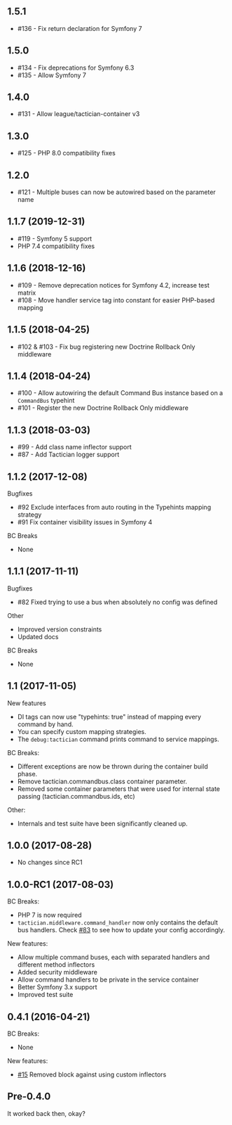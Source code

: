 ## 1.5.1
- #136 - Fix return declaration for Symfony 7

## 1.5.0
- #134 - Fix deprecations for Symfony 6.3
- #135 - Allow Symfony 7

## 1.4.0
- #131 - Allow league/tactician-container v3

## 1.3.0
- #125 - PHP 8.0 compatibility fixes

## 1.2.0
- #121 - Multiple buses can now be autowired based on the parameter name 

## 1.1.7 (2019-12-31)
- #119 - Symfony 5 support
- PHP 7.4 compatibility fixes

## 1.1.6 (2018-12-16)
- #109 - Remove deprecation notices for Symfony 4.2, increase test matrix
- #108 - Move handler service tag into constant for easier PHP-based mapping

## 1.1.5 (2018-04-25)
- #102 & #103 - Fix bug registering new Doctrine Rollback Only middleware

## 1.1.4 (2018-04-24)
- #100 - Allow autowiring the default Command Bus instance based on a `CommandBus` typehint
- #101 - Register the new Doctrine Rollback Only middleware

## 1.1.3 (2018-03-03)
- #99 - Add class name inflector support
- #87 - Add Tactician logger support

## 1.1.2 (2017-12-08)
Bugfixes
- #92 Exclude interfaces from auto routing in the Typehints mapping strategy
- #91 Fix container visibility issues in Symfony 4

BC Breaks
- None

## 1.1.1 (2017-11-11)
Bugfixes
- #82 Fixed trying to use a bus when absolutely no config was defined

Other
- Improved version constraints
- Updated docs

BC Breaks
- None

## 1.1 (2017-11-05)

New features
- DI tags can now use "typehints: true" instead of mapping every command by hand.
- You can specify custom mapping strategies.
- The ```debug:tactician``` command prints command to service mappings.

BC Breaks:
- Different exceptions are now be thrown during the container build phase.
- Remove tactician.commandbus.class container parameter.
- Removed some container parameters that were used for internal state passing (tactician.commandbus.ids, etc)

Other:
- Internals and test suite have been significantly cleaned up.

## 1.0.0 (2017-08-28)
- No changes since RC1

## 1.0.0-RC1 (2017-08-03)

BC Breaks:
- PHP 7 is now required
- `tactician.middleware.command_handler` now only contains the default bus handlers. Check [#83](https://github.com/thephpleague/tactician-bundle/pull/83/files) to see how to update your config accordingly.

New features:
- Allow multiple command buses, each with separated handlers and different method inflectors
- Added security middleware
- Allow command handlers to be private in the service container
- Better Symfony 3.x support
- Improved test suite

## 0.4.1 (2016-04-21)

BC Breaks:
- None

New features:
- [#15](https://github.com/thephpleague/tactician-bundle/pull/15) Removed block against using custom inflectors

## Pre-0.4.0
It worked back then, okay?

